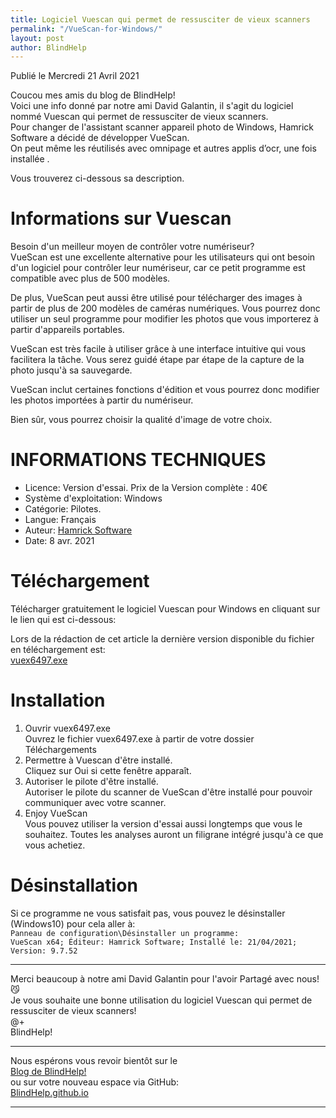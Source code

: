 ```yaml
---
title: Logiciel Vuescan qui permet de ressusciter de vieux scanners
permalink: "/VueScan-for-Windows/"
layout: post
author: BlindHelp
---
```


<footer>Publié le Mercredi 21 Avril 2021</footer>


Coucou mes amis du blog de BlindHelp!    
Voici une info donné par notre ami David Galantin, il s'agit du   logiciel nommé Vuescan qui permet de ressusciter de vieux scanners.     
Pour changer de l'assistant scanner appareil photo de Windows, Hamrick Software a décidé de développer VueScan.    
On peut même les réutilisés avec omnipage et autres applis d’ocr, une fois installée .    

Vous trouverez ci-dessous sa description.    

# Informations sur Vuescan #

Besoin d'un meilleur moyen de contrôler votre numériseur?    
VueScan est une excellente alternative pour les utilisateurs qui ont besoin d'un logiciel pour contrôler leur numériseur, car ce petit programme est compatible avec plus de 500 modèles.     

De plus, VueScan peut aussi être utilisé pour télécharger des images à partir de plus de 200 modèles de caméras numériques. Vous pourrez donc utiliser un seul programme pour modifier les photos que vous importerez à partir d'appareils portables.    

VueScan est très facile à utiliser grâce à une interface intuitive qui vous facilitera la tâche. Vous serez guidé étape par étape de la capture de la photo jusqu'à sa sauvegarde.    

VueScan inclut certaines fonctions d'édition et vous pourrez donc modifier les photos importées à partir du numériseur.    

Bien sûr, vous pourrez choisir la qualité d'image de votre choix.    

# INFORMATIONS TECHNIQUES #

* Licence: Version d'essai.
Prix de la Version complète : 40€     
* Système d'exploitation: Windows
* Catégorie: Pilotes.
* Langue: Français 
* Auteur: [Hamrick Software](https://www.hamrick.com/)
* Date: 8 avr. 2021

# Téléchargement #
Télécharger gratuitement le logiciel Vuescan  pour Windows en cliquant sur le lien qui est ci-dessous:    

Lors de la rédaction de cet article la  dernière version disponible  du fichier en téléchargement est:    
[vuex6497.exe](https://www.hamrick.com/files/vuex6497.exe)    

# Installation #

1. Ouvrir vuex6497.exe    
Ouvrez le fichier vuex6497.exe à partir de votre dossier Téléchargements    
2. Permettre à Vuescan d'être installé.    
Cliquez sur Oui si cette fenêtre apparaît.    
3. Autoriser le pilote d'être installé.    
Autoriser  le pilote du scanner  de VueScan d'être installé pour pouvoir communiquer avec votre scanner.    
4. Enjoy VueScan    
Vous pouvez utiliser la version d'essai aussi longtemps que vous le souhaitez. Toutes les analyses auront un filigrane intégré jusqu'à ce que vous achetiez.     

# Désinstallation #
Si ce programme ne vous satisfait pas, vous pouvez le désinstaller  (Windows10) pour cela aller à:    
`Panneau de configuration\Désinstaller un programme:`    
`VueScan x64; Éditeur: Hamrick Software; Installé le: 21/04/2021; Version: 9.7.52`    

--- 

Merci beaucoup à notre ami David Galantin pour l'avoir Partagé avec nous! 😼    
Je vous souhaite une bonne utilisation du logiciel Vuescan qui permet de ressusciter de vieux scanners!    
@+    
BlindHelp!    

---

Nous espérons vous revoir bientôt sur le      
[Blog de BlindHelp!](http://blindhelp.blogspot.fr/)                    
ou sur  votre nouveau espace via GitHub:                     
[BlindHelp.github.io](https://blindhelp.github.io)                    

---